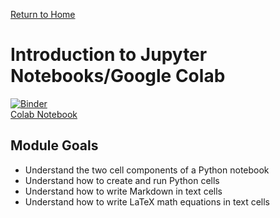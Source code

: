 [Return to Home](https://anthony-agbay.github.io/python-resource-guide)

# Introduction to Jupyter Notebooks/Google Colab
[![Binder](https://mybinder.org/badge_logo.svg)](https://mybinder.org/v2/gh/anthony-agbay/python-resource-guide/master?filepath=notebooks%2Fintro-notebooks.ipynb)  
[Colab Notebook](https://colab.research.google.com/drive/1EIA4Da9mKvIt1eCrHBhyLYbX0seVKByq?usp=sharing)

## Module Goals
- Understand the two cell components of a Python notebook
- Understand how to create and run Python cells
- Understand how to write Markdown in text cells
- Understand how to write LaTeX math equations in text cells
